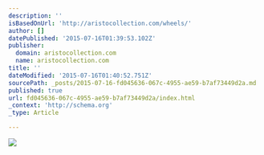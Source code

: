 ```yaml
---
description: ''
isBasedOnUrl: 'http://aristocollection.com/wheels/'
author: []
datePublished: '2015-07-16T01:39:53.102Z'
publisher:
  domain: aristocollection.com
  name: aristocollection.com
title: ''
dateModified: '2015-07-16T01:40:52.751Z'
sourcePath: _posts/2015-07-16-fd045636-067c-4955-ae59-b7af73449d2a.md
published: true
url: fd045636-067c-4955-ae59-b7af73449d2a/index.html
_context: 'http://schema.org'
_type: Article

---
```

![](http://aristocollection.com/wp-content/uploads/2014/07/vad.jpg)